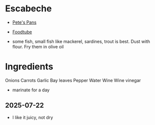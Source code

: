 # Escabeche

- [Pete's Pans](https://www.youtube.com/watch?v=BsTQYLL1nw8)
- [Foodtube](https://www.youtube.com/watch?v=2GJjJ6Xl25Y)

- some fish, small fish like mackerel, sardines, trout is best. Dust with flour. Fry them in olive oil


Ingredients
===
Onions
Carrots
Garlic
Bay leaves
Pepper
Water
Wine
Wine vinegar

- marinate for a day

## 2025-07-22
- I like it juicy, not dry
